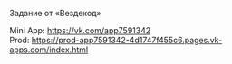 Задание от «Вездекод» 

Mini App: https://vk.com/app7591342
<br/>
Prod: https://prod-app7591342-4d1747f455c6.pages.vk-apps.com/index.html
